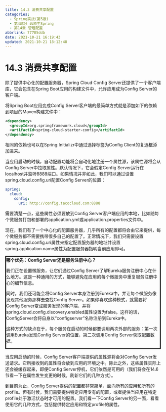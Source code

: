 ```yaml
---
title: 14.3 消费共享配置
categories:
  - Spring实战(第5版)
  - 第4部分 云原生Spring
  - 第14章 管理配置
abbrlink: 77785ddb
date: 2021-10-21 16:19:43
updated: 2021-10-21 18:12:48
---
```

# 14.3 消费共享配置
除了提供中心化的配置服务器，Spring Cloud Config Server还提供了一个客户端库，它会包含在Spring Boot应用的构建文件中，允许应用成为Config Server的客户端。

将Spring Boot应用变成Config Server客户端的最简单方式就是添加如下的依赖到项目的Maven构建文件中：

```xml
<dependency>
  <groupId>org.springframework.cloud</groupId>
  <artifactId>spring-cloud-starter-config</artifactId>
</dependency>
```

相同的依赖也可以在Spring Initializr中通过选择标签为Config Client的复选框添加进来。

当应用启动的时候，自动配置功能将会自动化地注册一个属性源，该属性源将会从Config Server中拉取属性。默认情况下，它会假定Config Server运行在localhost并监听8888端口。如果情况并非如此，我们可以通过设置spring.cloud.config.uri配置Config Server的位置：

```yml
spring:
  cloud:
    config:
      uri: http://config.tacocloud.com:8888
```

需要清楚一点，这些属性必须要放到Config Server客户端应用的本地，比如随每个微服务打包和部署的application.yml或application.properties文件中。

现在，我们有了一个中心化的配置服务器，几乎所有的配置都将会由它来提供，每个微服务都不需要携带很多自己的配置了。正常情况下，我们只需要设置spring.cloud.config.uri属性来指定配置服务器的地址并设置spring.application.name属性为配置服务器指明当前应用即可。

<div style="border-style:solid;"><strong>哪个优先：Config Server还是服务注册中心？</strong><p>我们正在设置微服务，让它们通过Config Server了解Eureka服务注册中心在什么地方。这是一种通用的方式，能够避免在应用的每个微服务中重复服务注册中心的细节信息。</p><p>同时，我们还可能会将Config Server本身注册到Eureka中，并让每个微服务像发现其他服务那样去查找Config Server。如果你喜欢这种模式，就需要将Config Server变成服务发现的客户端，并将spring.cloud.config.discovery.enabled属性设置为false。这样的话，ConfigServer会将自身以“configserver”名称注册到Eureka中。</p><p>这种方式的缺点在于，每个服务在启动的时候都要调用两次外部的服务：第一次调用Eureka发现Config Server的位置，第二次调用Config Server获取配置数据。</p></div>

当应用启动的时候，Config Server客户端提供的属性源将会对Config Server发送请求。它所接收到的属性将会放到应用的环境之中。除此之外，这些属性实际上还会被缓存起来，即便Config Server停机，它们依然是可用的（我们将会在14.6节看一下在属性发生变更的时候，刷新它们的几种方式）。

到目前为止，Config Server提供的配置都非常简单，面向所有的应用和所有的profile。但有时候，我们需要提供特定应用专有的配置，或者提供当应用在特定profile处于激活状态时才可用的配置。我们看一下Config Server的另一面，看看使用它的几种方式，包括提供特定应用和特定profile的属性。
